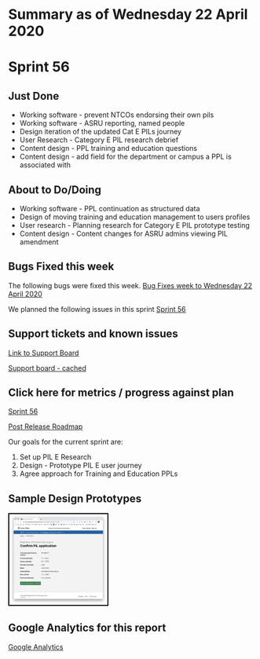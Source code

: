 # Summary as of Wednesday 22 April 2020 

# Sprint 56

## Just Done
* Working software - prevent NTCOs endorsing their own pils
* Working software - ASRU reporting, named people
* Design iteration of the updated Cat E PILs journey
* User Research - Category E PIL research debrief
* Content design - PPL training and education questions
* Content design - add field for the department or campus a PPL is associated with

## About to Do/Doing
* Working software  - PPL continuation as structured data
* Design of moving training and education management to users profiles
* User research - Planning research for Category E PIL prototype testing
* Content design - Content changes for ASRU admins viewing PIL amendment

## Bugs Fixed this week
The following bugs were fixed this week.
[Bug Fixes week to Wednesday 22 April 2020](graphs/bugs22042020.png)

We planned the following issues in this sprint 
[Sprint 56](graphs/sprint22042020.png)

## Support tickets and known issues
[Link to Support Board](https://collaboration.homeoffice.gov.uk/jira/secure/RapidBoard.jspa?rapidView=1717&selectedIssue=ASSB-253)

[Support board - cached](graphs/supportBoard22042020.png)

## Click here for metrics / progress against plan
[Sprint 56](graphs/progress22042020.png)

[Post Release Roadmap](graphs/roadmap22042020.png)

Our goals for the current sprint are:
1. Set up PIL E Research 
2. Design - Prototype PIL E user journey 
3. Agree approach for Training and Education PPLs

## Sample Design Prototypes
<a href="graphs/proto1_22042020.png"><img src="graphs/proto1_22042020.png" alt="HTML5 Icon" width="200" style="border:2px solid black"></a>
<br>


## Google Analytics for this report
[Google Analytics](graphs/GA22042020.png)

